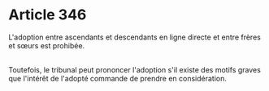 # Article 346

<p>L'adoption entre ascendants et descendants en ligne directe et entre frères et sœurs est prohibée.<br/><br/>

Toutefois, le tribunal peut prononcer l'adoption s'il existe des motifs graves que l'intérêt de l'adopté commande de prendre en considération.</p>